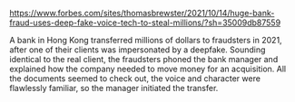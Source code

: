 https://www.forbes.com/sites/thomasbrewster/2021/10/14/huge-bank-fraud-uses-deep-fake-voice-tech-to-steal-millions/?sh=35009db87559

A bank in Hong Kong transferred millions of dollars to fraudsters in 2021, after one of their clients was impersonated by a deepfake. Sounding identical to the real client, the fraudsters phoned the bank manager and explained how the company needed to move money for an acquisition. All the documents seemed to check out, the voice and character were flawlessly familiar, so the manager initiated the transfer.